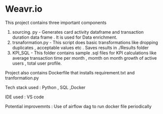# Weavr.io

This project contains three important components 
1. sourcing. py - Generates card activity dataframe and transaction duration data frame . It is used for Data enrichment.
2. trsnaformation.py - This script does basic transformations like dropping duplicates , acceptable values etc . Saves results in ./Results folder 
3. KPI_SQL - This folder contains sample .sql files for KPI calculations like  average transaction time per month , momth on month growth of active users , total user profile.

Project also contains Dockerfile that installs requirement.txt and tranformation.py 

Tech stack used :
Python , SQL ,Docker

IDE used : VS code

Potential improvemnts :
Use of airflow dag to run docker file periodically 

